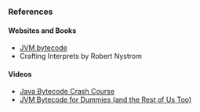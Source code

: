 ### References
#### Websites and Books
- [JVM bytecode](https://en.wikipedia.org/wiki/List_of_Java_bytecode_instructions)
- Crafting Interprets by Robert Nystrom
#### Videos 
- [Java Bytecode Crash Course](https://www.youtube.com/watch?v=e2zmmkc5xI0)
- [JVM Bytecode for Dummies (and the Rest of Us Too)](https://www.youtube.com/watch?v=rPyqB1l4gko)

